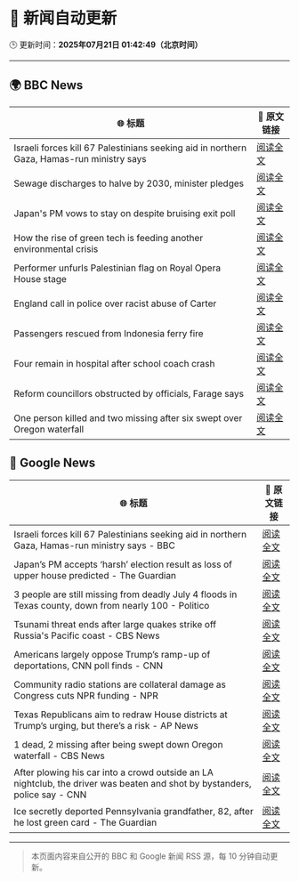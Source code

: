# 🧠 新闻自动更新

🕒 更新时间：**2025年07月21日 01:42:49（北京时间）**

---

## 🌍 BBC News

| 🌐 标题 | 🔗 原文链接 |
|--------|-------------|
| Israeli forces kill 67 Palestinians seeking aid in northern Gaza, Hamas-run ministry says | [阅读全文](https://www.bbc.com/news/articles/c8rp62480r3o) |
| Sewage discharges to halve by 2030, minister pledges | [阅读全文](https://www.bbc.com/news/articles/c4g8m8r6grzo) |
| Japan's PM vows to stay on despite bruising exit poll | [阅读全文](https://www.bbc.com/news/articles/c8xvn90yr8go) |
| How the rise of green tech is feeding another environmental crisis | [阅读全文](https://www.bbc.com/news/articles/c30741j351go) |
| Performer unfurls Palestinian flag on Royal Opera House stage | [阅读全文](https://www.bbc.com/news/articles/c20n9yzxyyvo) |
| England call in police over racist abuse of Carter | [阅读全文](https://www.bbc.com/sport/football/articles/c2k1wwv7jkwo) |
| Passengers rescued from Indonesia ferry fire | [阅读全文](https://www.bbc.com/news/videos/c3enql5g8xgo) |
| Four remain in hospital after school coach crash | [阅读全文](https://www.bbc.com/news/articles/clyz77l39eeo) |
| Reform councillors obstructed by officials, Farage says | [阅读全文](https://www.bbc.com/news/articles/cx2kz127pj3o) |
| One person killed and two missing after six swept over Oregon waterfall | [阅读全文](https://www.bbc.com/news/articles/c79q0pjyreno) |

## 📰 Google News

| 🌐 标题 | 🔗 原文链接 |
|--------|-------------|
| Israeli forces kill 67 Palestinians seeking aid in northern Gaza, Hamas-run ministry says - BBC | [阅读全文](https://news.google.com/rss/articles/CBMiWkFVX3lxTE54RmJWVEpaU1JlbFNzYXZyQ1ZqZ2RzbHp5VXp3M0hXc0U1Y2djZkVMZDFraVR1VDRDOUZLdHV0ODdpQ2xPSnN4cUx4RDZUV0t5MjhOSllNSGRoUdIBX0FVX3lxTFBVZGxQcGdKSHJwdlg1a0ZkeDBLRmNrQldkZ2RtWlJCVjk1aUZISkt2S3JKd1IyZUpGNFpEeU52VTl0SktHRjJlQjdDNmVWdnZvUFdPMFBkU1RuaVNpaWdF?oc=5) |
| Japan’s PM accepts ‘harsh’ election result as loss of upper house predicted - The Guardian | [阅读全文](https://news.google.com/rss/articles/CBMirAFBVV95cUxOQmFDU3VmWGc4XzVlY0hzUDdVQWViVkQ0WFNqV08zNXJlT1dVQ1NPVUZHc0plMDVMcURTS24zeUhIekRxekNTRWhQR1UwZEhldEZGMTJGakVFWXlEMHFUYlZvWWpUZG84dWFhNzQ4WEFNY3EyRHl6bzdYa3FJYjM5bzdUQ3dkNnJMUmJPQzhSRTBkLUFvR0FlX2Q4Nld5QXkwaERzRFA1eW5RXzRX?oc=5) |
| 3 people are still missing from deadly July 4 floods in Texas county, down from nearly 100 - Politico | [阅读全文](https://news.google.com/rss/articles/CBMihwFBVV95cUxOWnh2bWlKM0k2Q2hSS2xNNUhKVzdKY3hwX3JtcDl3ZVdtMUp2b09OT3h5M2ZQa252dUxaelFEdFdoUVk4RDEtb3VEeFhDQ0U5UEhEc292Ni1CMUJfWkVyaENpcTRPVm1yQVE0c0Y0eG9DTXBNZnJNRkE3ZHR5Vk51Sm9iWGNIa1U?oc=5) |
| Tsunami threat ends after large quakes strike off Russia's Pacific coast - CBS News | [阅读全文](https://news.google.com/rss/articles/CBMijAFBVV95cUxOSmtTUDJMbW5qYVVvcTRoUzRXaVVKcjdjdXF4aWJCUWl6NlgzT1piTTZLUXExekEtakllRndhazNTbjdsYVNJc2tBZmZvMHFUSXhwVmt2XzhxM3dCYml0cE83Zmw2X1JTbkkzd0NfSWREem1uNEpqS1hVQUdjY1FwNW0xeENobnE1ZFVvTdIBkgFBVV95cUxPeUk3X3dtWUZmeDFZVHd6V0JndVNPZTluMFc5bnJ4MnZhVzgwYUV3X3dWdWxjalliQnY4WDBEdlZoQV9ERDFJVHVCM0plZXJVdVZyeWNPU3gzMEVfb3d5VUZBQjhiWU5kd2U1eGhHdHRZMEROTGk2WEZrUEVEQktJQnlqa2lhSHBDRXlIN0hCVGFtUQ?oc=5) |
| Americans largely oppose Trump’s ramp-up of deportations, CNN poll finds - CNN | [阅读全文](https://news.google.com/rss/articles/CBMidkFVX3lxTE8xOERkQTdGUlcxM241UnBqMnRYTU0wV2ZtSElVMHN1cFVLYWkxcm9EMk1fa0cyWGlxV1dkMUcwYVpsSEtXUmkybk9JNGtMZXBKUHh0NUszR2tTV3ZHVWFIRDY4YWdZOWRNby1RYVY4WGUwT2tXU0HSAXtBVV95cUxNNFRfSkJKZE96Qm5mYXRIazM2b0k2WHluRlBqVnc5NGFrU3hnVUY4UlNEdGNfZnJ0SjdNdGxWV25VakJxRWhoSFg2QngwT2g2N1lkN3pYUUV3dHJNenJoQ3FNeTR2NVNNdFpubHFIODdjZmJadXBXMXNocmM?oc=5) |
| Community radio stations are collateral damage as Congress cuts NPR funding - NPR | [阅读全文](https://news.google.com/rss/articles/CBMiwAFBVV95cUxQYmduYVNBamp2TUxVR3c1M00xVTlTSmlRa1hwZzIwTjVhY2J6ZEkzT0dNSGxFQmNYQ3gxanJZblVkU3duYWF4RXhXbHRESXAzc1pCb3h4VmFMODVPX00wamJpc0FFNHdwZ0Y2S1NWVkZneUNJNzdtdmV3cGtYNzRtbXhwX0JGN2RwNnl3emI5VHJOQUZIWmpkMGlnSTVFd3ZsMUpfaE8tV3FOSkQwMkJxZDFqcVpJS1pVVjV3dGdEX3A?oc=5) |
| Texas Republicans aim to redraw House districts at Trump’s urging, but there’s a risk - AP News | [阅读全文](https://news.google.com/rss/articles/CBMivgFBVV95cUxQREwyXzRFWjI4ZWNQVzNxTHRnM19iYllaUUNmdWYtQmY1NU4xa21Rc2lwQl9UcGljS3pNb19CMk1kZDZzVzRKSTBuT21EaGxyMkJMMEhpOGZKM0U1TXN1QjhYU0xCckVCaVFFWDU5ZFA0N3RpVjh4bUxESWJjeGw3bXFHQ3ZJMVVVajhEM1lfTlplLWozR2Y1cHJKMXBMSVpTdS1wRU1VeVZWTGhwSDhYYmo5MTl4WDlwcHBEMjl3?oc=5) |
| 1 dead, 2 missing after being swept down Oregon waterfall - CBS News | [阅读全文](https://news.google.com/rss/articles/CBMikwFBVV95cUxOMW15S3VVOHpBUmpsbkhjZ0JOamZiYS1xZ2ZuUjNiUmRXd3QwcllnblMwakI0QjJnNGllbUVaUHZmTThOU2lYNUtXZ21EZjNZZmVGMXZhYmlnTTk2U0syU2xQb2UxcHNRMnQ3VHRrVUdKSHdDaEI4QW9YZGNzbkRFaldFRnpPTV9HbEQ2RzZfUkk1ZGfSAZgBQVVfeXFMT1FScVUxSnREUTBac0dJUHY1RmlDRExObEhkcWtIUTVyMmpMTjAxbmR3SG4zaGJKU0xTX0JkSm84TG9JdXpjUGZMWVAxdzB3NUZmd1V1OGpPMHotcUI4bzdxd0NHZUNaR0d2VTQ2bXRNaUlPeUdheUJsYmlsTGx0OWl3Um1jZ0YzQVhEMDV2MXg5ZTVmUjlJcDE?oc=5) |
| After plowing his car into a crowd outside an LA nightclub, the driver was beaten and shot by bystanders, police say - CNN | [阅读全文](https://news.google.com/rss/articles/CBMijgFBVV95cUxNNkN3Q3RVOUlNTGFWbkk3Skxja0NZVjZJaW4ySzEwQmp6ZzNFOXV1WUFtaTAtbnVCTUxDVjVTSVd5VXl1cjQtbUJPN3pzYmQwaV8zRHQ0bXE3Y2ZRV2s4aW1fN0YtNWxEVlBvUm5DcW8taGNmQ3d2WDBrWmRULUs4RXJ4NnZGcHZsMU9MNnB30gGTAUFVX3lxTE55bjFGSUxiR2RrT1A1T2lCcXhySEE2aDRvbC1jeTltRExMeF9yWm5USDZHRmZ3dER4TVBCYzF4NUJsaTVmRWdSeEpKd3U5VE5tTU1RTmo3azZRT1JtdjRYR1pKYXRZXzJveWVVTXlEZ1c0bVNIQ1JaNHVpSEJsUnY0M0FSRWhpMzJfUW5JVlpsRElpSQ?oc=5) |
| Ice secretly deported Pennsylvania grandfather, 82, after he lost green card - The Guardian | [阅读全文](https://news.google.com/rss/articles/CBMiiAFBVV95cUxNUklOV2FaeU84NTl5c1dDdDhUZWF5NG9ZdHA0TGVObWZLaURTcmpkN2VKTTgzSkdMWXdoaFo5TlN3V252RVI2V0dLZTY3R0JfdUxjcVR1R3hCUzZmWUNMT2xmbjdIb09jczJ0N2pONnp1eEh0ZzJJcmlIbXN0RjFXbkVGODBOQ3Ft?oc=5) |

---
> 本页面内容来自公开的 BBC 和 Google 新闻 RSS 源，每 10 分钟自动更新。
